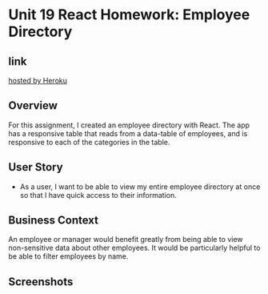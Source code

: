 # Unit 19 React Homework: Employee Directory

## link

[hosted by Heroku](https://whispering-lake-25567.herokuapp.com)

## Overview

For this assignment, I created an employee directory with React. The app has a responsive table that reads from a data-table of employees, and is responsive to each of the categories in the table.

## User Story

* As a user, I want to be able to view my entire employee directory at once so that I have quick access to their information.

## Business Context

An employee or manager would benefit greatly from being able to view non-sensitive data about other employees. It would be particularly helpful to be able to filter employees by name.

## Screenshots

